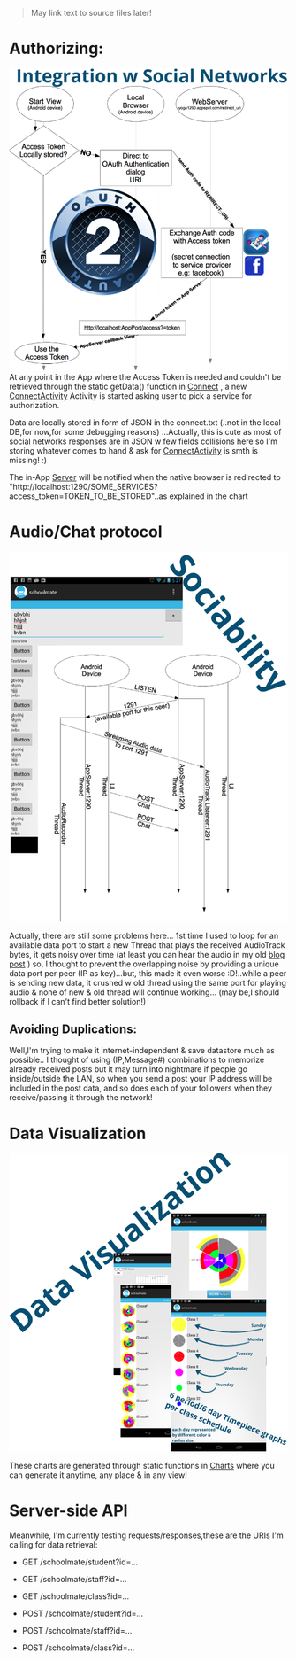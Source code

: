 >	May link text to source files later!

# Authorizing:

![Authorizing](readme/readme1.png)
At any point in the App where the Access Token is needed and couldn't be retrieved through the static getData() function in [Connect](https://github.com/yoga1290/schoolmate/blob/master/src/yoga1290/schoolmate/Connect.java) , a new [ConnectActivity](https://github.com/yoga1290/schoolmate/blob/master/src/yoga1290/schoolmate/ConnectActivity.java) Activity is started asking user to pick a service for authorization. 

Data are locally stored in form of JSON in the connect.txt (..not in the local DB,for now,for some debugging reasons)
…Actually, this is cute as most of social networks responses are in JSON w few fields collisions here so I'm storing whatever comes to hand & ask for [ConnectActivity](https://github.com/yoga1290/schoolmate/blob/master/src/yoga1290/schoolmate/ConnectActivity.java) is smth is missing! :)

The in-App [Server](https://github.com/yoga1290/schoolmate/blob/master/src/yoga1290/schoolmate/Server.java) will be notified when the native browser is redirected to "http://localhost:1290/SOME_SERVICES?access_token=TOKEN_TO_BE_STORED"..as explained in the chart


# Audio/Chat protocol
![chat](readme/readme2.png)

Actually, there are still some problems here… 1st time I used to loop for an available data port to start a new Thread that plays the received AudioTrack bytes, it gets noisy over time (at least you can hear the audio in my old [blog post](http://yoga1290.blogspot.com/2013/02/rocking-trip-sharing-audiotracks-across.html) ) so, I thought to prevent the overlapping noise by providing a unique data port per peer (IP as key)…but, this made it even worse :D!..while a peer is sending new data, it crushed w old thread using the same port for playing audio & none of new & old thread will continue working… (may be,I should rollback if I can't find better solution!)

## Avoiding Duplications:

Well,I'm trying to make it internet-independent & save datastore much as possible..
I thought of using (IP,Message#) combinations to memorize already received posts but it may turn into nightmare if people go inside/outside the LAN, so when you send a post your IP address will be included in the post data, and so does each of your followers when they receive/passing it through the network!

# Data Visualization
![Visualization](readme/readme3.png)

These charts are generated through static functions in [Charts](https://github.com/yoga1290/schoolmate/blob/master/src/yoga1290/schoolmate/Charts.java) where you can generate it anytime, any place & in any view!


# Server-side API

Meanwhile, I'm currently testing requests/responses,these are the URIs I'm calling for data retrieval:

+ GET /schoolmate/student?id=…
+ GET /schoolmate/staff?id=…
+ GET /schoolmate/class?id=…

+ POST /schoolmate/student?id=…
+ POST /schoolmate/staff?id=…
+ POST /schoolmate/class?id=…